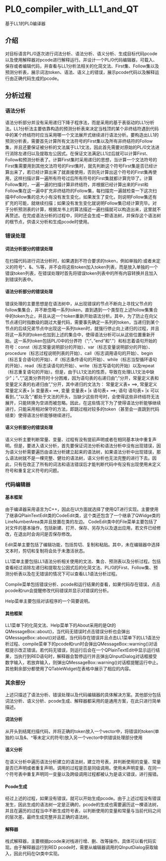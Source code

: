 # PL0_compiler_with_LL1_and_QT
基于LL1的PL0编译器
## 介绍
对目标语言PL/0逐次进行词法分析、语法分析、语义分析、生成目标代码pcode以及使用解释器对pcode进行解释运行。并设计一个PL/0代码编辑器，可载入、保存或者编辑代码，并查看与LL1分析法相关的化简文法、First集、Follow集以及预测分析表，展示词法token、语法、语义上的错误，展示pcode代码以及解释运行由正确代码生成的pcode。
## 分析过程
### 语法分析
语法分析部分并没有采用递归下降子程序法，而是采用的基于表驱动的LL1分析法。LL1分析法主要依靠构造的预测分析表来决定当栈顶的某个非终结符遇到代码中的某个终结符时应当采用哪一个文法展开式继续进行语法分析。要构造出LL1的预测分析表，需要首先计算所有文法符号的First集以及所有非终结符的Follow集，并且还要保证被分析的文法属于LL1文法，因此首先需要对原始的PL/0文法进行消除左递归以及提取左公因式。在保证文法满足LL1过后就可以计算First、Follow和预测分析表了。计算First集时采用递归的思想，当计算一个文法符号的First集需要用到其他文法符号的First集时，就先判断这个符号First集是否已经计算出来了，若已经计算出来了就直接使用，否则先计算出这个符号的First集再使用，这样扫描计算一遍所有符号过后所有符号的First集就都计算完毕了。计算Follow集时，一遍一遍的扫描计算非终结符，并根据已经计算出来的First和Follow集在这一遍中扩充非终结符的Follow集，每扫描完一遍就检查一下这次扫描中Follow集的总大小有没有发生变化，如果发生了变化，则说明Follow集还有扩充的可能，就继续扫描；如果没有发生变化就说明Follow集已经计算完毕。对于分析预测表的计算，根据龙书上的算法描述一遍扫描就可以构造出来，这里就不再赘述。在完成语法分析的过程中，同时还会生成一颗语法树，并保存这个语法树的根节点，供语义分析和生成pcode时使用。
### 错误处理
#### 词法分析部分的错误处理
在扫描代码进行词法分析时，如果遇到不符合要求的token，例如单独的:或者未定义的符号^、&、%等，并不会将这些token加入token列表，而是放入单独的一个错误token列表，在错误处理时首先将错误token列表中的所有内容转换并且加入到错误列表中。
#### 语法分析部分的错误处理
错误处理的主要思想是在语法树中，从出现错误的节点不断向上寻找父节点的follow集集合，并不断忽略一系列token，直到遇到一个类型在上述follow集集合中的token为止，并且从这一个token重新开始语法分析。其中，为了防止在向父节点递归时指数级的跳过大量代码，需要事先确定一系列的token，当递归到某个节点的后续兄弟节点中出现这一系列token时，就强行停止向上递归的过程，并且将这一系列的token也加到上述的集合中，使得语法分析可以从这些位置重新开始。这一系列token包括PL/0中的分界符（”;”、”end”和”.”）和标志着语句开始的符号：const（标志常量说明部分的开始）、var（标志变量说明部分的开始）、procedure（标志过程说明列表的开始）、call（标志调用语句的开始）、begin（标志复合语句的开始）、if（标志条件语句的开始）、while（标志当型循环语句的开始）、read（标志读语句的开始）、write（标志写语句的开始）以及repeat（标志重复语句的开始）。但是，由于LL1文法的性质，导致在处理LL1文法中缺少”；”、”,”这类分界符时十分困难，因为语句表的右递归由”;”分开，常量定义表和变量定义表的右递归由”,”分开，其中递归的文法为：
常量定义表+	==>, 常量定义 常量定义表+ |ε
变量表+	==>, 变量 变量表+ |ε
语句表+	==>; 语句 语句表+ |ε
可以看到，”,”以及”;”都处于文法的开头，当缺少这些符号时，会使得这些非终结符无法展开，只能转换为空进而被忽略。因此，在这些情况下为了使得语法分析能够继续进行，只能采用相对保守的方法，即跳过相对较多的token（甚至会一直跳到代码结束）使得语法分析能够继续进行。
#### 语义分析部分的错误处理
语义分析主要判断常量、变量、过程有没有提前声明或者在相同基本块中重复声明。但是，要进入语义分析，首先要保证词法分析和语法分析中没有出现错误，因为语义分析需要遍历由语法分析建立起来的语法树，如果语法分析中出现错误，那么语法树就不是一棵完整、健壮的语法树，语义分析也无法完整的进行下去。因此，只有在改正了所有的词法和语法错误后才能判断代码中有没有出现使用未定义符号和重复定义符号的问题。
### 代码编辑器
#### 基本框架
由于编译器采用语言为C++，因此在UI方面就选择了使用QT进行实现。主要使用了继承QPlainTextEdit类的CodeEdit类，这个类还包含了一个继承了QWidge类的LineNumberArea类并且放置在类的左边。
CodeEdit类中的File菜单主要包括了对文件的基本操作，包括新建、打开、保存、另存为以及退出应用，若文件已经修改，在退出时会询问是否保存修改。
 
Edit菜单主要包括了编辑功能，包括剪切、复制和粘贴。其中，未在编辑器中选择文本时，剪切和复制将会处于未激活状态。
 
LL1菜单主要包括LL1语法分析相关使用的文法、集合、预测表以及分析过程。包括查看经过消除左递归和提取左公因式后的化简文法、PL/0的First、Follow集、预测分析表以及在无错误的情况下可以查看LL1语法分析过程。
 
Compile菜单包括错误分析、pcode和运行结果的查看，如果代码存在错误，点击pcode和run会提醒修改代码错误并显示对错误的分析。
 
Help菜单主要包括对该程序的一个简要说明。
   
#### 其他框架
LL1菜单下的化简文法、Help菜单下的About采用的是Qt的QMessageBox::about()，当代码无错误时点击错误分析也会弹出QMessageBox::about()对话框，当代码存在错误并且点击LL1菜单下的LL1语法分析过程、compile菜单下的pcode和run时会弹出QMessageBox::warning()对话框提示改正错误。若代码无错误，则运行后会在一个QPlainTextEdit中显示运行结果，当执行到RED语句时，解释器会暂停运行并且弹出QInputDialog对话框接受数字输入，若放弃输入，则弹出QMessageBox::warning()对话框提醒运行中止。其他剩余部分都使用了QTableWidget在表格中展示了相应的内容。
### 其余部分
上述只描述了语法分析、错误处理以及代码编辑器的具体解决方案。其他部分包括词法分析、语义分析、pcode生成、解释器都采用的是通用方案，在此只进行简单描述。
#### 词法分析
从开头到结尾扫描代码，并将正确的token放入一个vector中，将错误的token(单独的:以及&、^等未定义的符号)放入另一个vector中供错误处理部分使用
#### 语义分析
在语义分析中遍历语法分析建立的语法树，建立符号表，并判断使用的变量、常量是否已声明或者重复声明，调用的过程是否是同级调用。使用未声明变量、在同一个符号表中重复声明同一变量以及跨级调用过程都被认为是语义错误，进行报错。
#### Pcode生成
经过上述的过程，如果没有错误，就可以开始生成pcode。由于上述过程没有错误发生，因此生成的语法树一定是正确的，pcode的生成也需要遍历这一棵语法树，并且在遍历的过程当中不断生成符号表，以判断使用的变量和常量与当前代码之间的层次差。最终生成完整并且正确的语法树。
#### 解释器
栈式解释器，主要根据pcode来对栈进行增、删、改等操作。具体可以看代码实现。由于解释器运行到RED pcode时，需要从编辑器调用的QInputDialog获取输入，因此代码在Qt类中实现。
